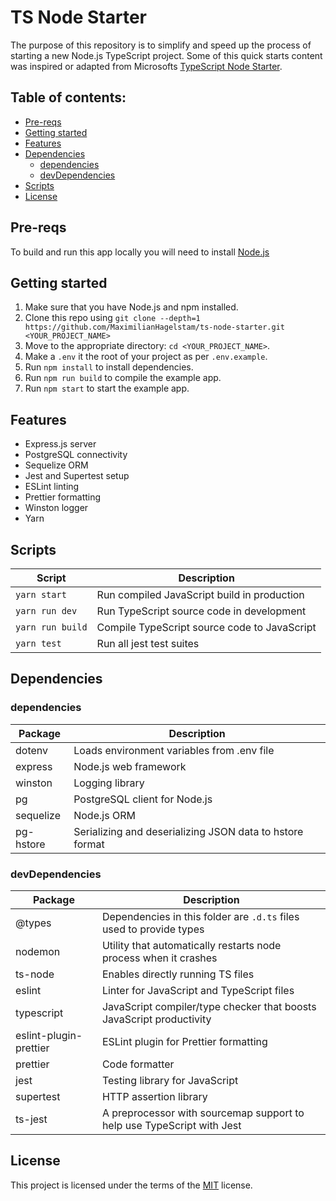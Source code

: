 # TS Node Starter

The purpose of this repository is to simplify and speed up the process of starting a new Node.js TypeScript project. Some of this quick starts content was inspired or adapted from Microsofts [TypeScript Node Starter](https://github.com/microsoft/TypeScript-Node-Starter/).

## Table of contents:

- [Pre-reqs](#pre-reqs)
- [Getting started](#getting-started)
- [Features](#features)
- [Dependencies](#dependencies)
  - [dependencies](#dependencies)
  - [devDependencies](#devdependencies)
- [Scripts](#scripts)
- [License](#license)

## Pre-reqs

To build and run this app locally you will need to install [Node.js](https://nodejs.org/en/)

## Getting started

1.  Make sure that you have Node.js and npm installed.
2.  Clone this repo using `git clone --depth=1 https://github.com/MaximilianHagelstam/ts-node-starter.git <YOUR_PROJECT_NAME>`
3.  Move to the appropriate directory: `cd <YOUR_PROJECT_NAME>`.
4.  Make a `.env` it the root of your project as per `.env.example`.
5.  Run `npm install` to install dependencies.
6.  Run `npm run build` to compile the example app.
7.  Run `npm start` to start the example app.

## Features

- Express.js server
- PostgreSQL connectivity
- Sequelize ORM
- Jest and Supertest setup
- ESLint linting
- Prettier formatting
- Winston logger
- Yarn

## Scripts

| Script           | Description                                  |
| ---------------- | -------------------------------------------- |
| `yarn start`     | Run compiled JavaScript build in production  |
| `yarn run dev`   | Run TypeScript source code in development    |
| `yarn run build` | Compile TypeScript source code to JavaScript |
| `yarn test`      | Run all jest test suites                     |

## Dependencies

### dependencies

| Package   | Description                                              |
| --------- | -------------------------------------------------------- |
| dotenv    | Loads environment variables from .env file               |
| express   | Node.js web framework                                    |
| winston   | Logging library                                          |
| pg        | PostgreSQL client for Node.js                            |
| sequelize | Node.js ORM                                              |
| pg-hstore | Serializing and deserializing JSON data to hstore format |

### devDependencies

| Package                | Description                                                            |
| ---------------------- | ---------------------------------------------------------------------- |
| @types                 | Dependencies in this folder are `.d.ts` files used to provide types    |
| nodemon                | Utility that automatically restarts node process when it crashes       |
| ts-node                | Enables directly running TS files                                      |
| eslint                 | Linter for JavaScript and TypeScript files                             |
| typescript             | JavaScript compiler/type checker that boosts JavaScript productivity   |
| eslint-plugin-prettier | ESLint plugin for Prettier formatting                                  |
| prettier               | Code formatter                                                         |
| jest                   | Testing library for JavaScript                                         |
| supertest              | HTTP assertion library                                                 |
| ts-jest                | A preprocessor with sourcemap support to help use TypeScript with Jest |

## License

This project is licensed under the terms of the [MIT](https://choosealicense.com/licenses/mit/) license.
